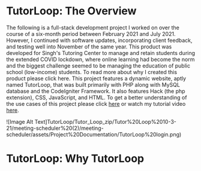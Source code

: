 # TutorLoop: The Overview 
The following is a full-stack development project I worked on over the course of a six-month period between February 2021 and July 2021. However, I continued with software updates, incorporating client feedback, and testing well into November of the same year. This product was developed for Singh's Tutoring Center to manage and retain students during the extended COVID lockdown, where online learning had become the norm and the biggest challenge seemed to be managing the education of public school (low-income) students. To read more about why I created this product please click here. This project features a dynamic website, aptly named TutorLoop, that was built primarily with PHP along with MySQL database and the CodeIgniter Framework. It also features Hack (the php extension), CSS, JavaScript, and HTML. To get a better understanding of the use cases of this project please click  [here](Tutor_Loop_zip/Tutor%20Loop%2010-3-21/README.md) or watch my tutorial video [here](https://youtu.be/o9hRWyGeyrc). 

![Image Alt Text]TutorLoop/Tutor_Loop_zip/Tutor%20Loop%2010-3-21/meeting-scheduler%20(2)/meeting-scheduler/assets/Project%20Documentation/TutorLoop%20login.png)

# TutorLoop: Why TutorLoop 



